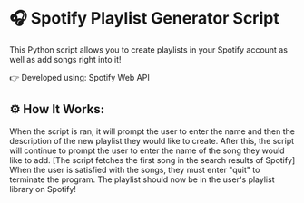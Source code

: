 # 🎧 Spotify Playlist Generator Script
This Python script allows you to create playlists in your Spotify account as well as add songs right into it!

👉 Developed using: Spotify Web API

## ⚙️ How It Works:
When the script is ran, it will prompt the user to enter the name and then the description of the new playlist they would like to create. After this, the script will continue to prompt the user to enter the name of the song they would like to add. [The script fetches the first song in the search results of Spotify] When the user is satisfied with the songs, they must enter "quit" to terminate the program. The playlist should now be in the user's playlist library on Spotify!
